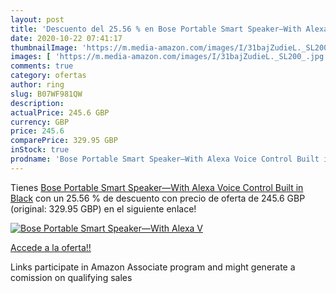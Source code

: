 ```yaml
---
layout: post
title: 'Descuento del 25.56 % en Bose Portable Smart Speaker—With Alexa V'
date: 2020-10-22 07:41:17
thumbnailImage: 'https://m.media-amazon.com/images/I/31bajZudieL._SL200_.jpg'
images: [ 'https://m.media-amazon.com/images/I/31bajZudieL._SL200_.jpg' ]
comments: true
category: ofertas
author: ring
slug: B07WF981QW
description:
actualPrice: 245.6 GBP
currency: GBP
price: 245.6
comparePrice: 329.95 GBP
inStock: true
prodname: 'Bose Portable Smart Speaker—With Alexa Voice Control Built in  Black'
---
```


Tienes [Bose Portable Smart Speaker—With Alexa Voice Control Built in  Black](https://www.amazon.co.uk/dp/B07WF981QW/?tag=tolees0a-21) con un 25.56 % de descuento con precio de oferta de 245.6 GBP (original: 329.95 GBP) en el siguiente enlace!

[![Bose Portable Smart Speaker—With Alexa V](https://m.media-amazon.com/images/I/31bajZudieL._SL200_.jpg)](https://www.amazon.co.uk/dp/B07WF981QW/?tag=tolees0a-21)

[Accede a la oferta!!](https://www.amazon.co.uk/dp/B07WF981QW/?tag=tolees0a-21)

Links participate in Amazon Associate program and might generate a comission on qualifying sales



